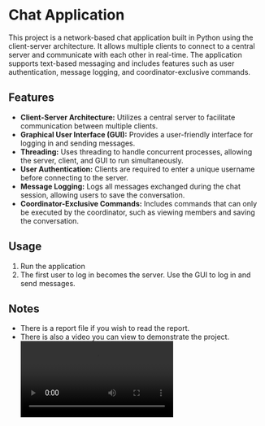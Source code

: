 # Chat Application

This project is a network-based chat application built in Python using the client-server architecture. It allows multiple clients to connect to a central server and communicate with each other in real-time. The application supports text-based messaging and includes features such as user authentication, message logging, and coordinator-exclusive commands.

## Features

- **Client-Server Architecture:** Utilizes a central server to facilitate communication between multiple clients.
- **Graphical User Interface (GUI):** Provides a user-friendly interface for logging in and sending messages.
- **Threading:** Uses threading to handle concurrent processes, allowing the server, client, and GUI to run simultaneously.
- **User Authentication:** Clients are required to enter a unique username before connecting to the server.
- **Message Logging:** Logs all messages exchanged during the chat session, allowing users to save the conversation.
- **Coordinator-Exclusive Commands:** Includes commands that can only be executed by the coordinator, such as viewing members and saving the conversation.

## Usage
1. Run the application
2. The first user to log in becomes the server. Use the GUI to log in and send messages.

## Notes
- There is a report file if you wish to read the report.
- There is also a video you can view to demonstrate the project.
![Alt text](/videoDemo.mp4?raw=true)